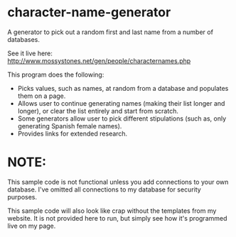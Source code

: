 # character-name-generator
A generator to pick out a random first and last name from a number of databases.

See it live here: http://www.mossystones.net/gen/people/characternames.php

This program does the following:
- Picks values, such as names, at random from a database and populates them on a page.
- Allows user to continue generating names (making their list longer and longer), or clear the list entirely and start from scratch.
- Some generators allow user to pick different stipulations (such as, only generating Spanish female names).
- Provides links for extended research.

# NOTE:

This sample code is not functional unless you add connections to your own database. I've omitted all connections to my database for security purposes.

This sample code will also look like crap without the templates from my website. It is not provided here to run, but simply see how it's programmed live on my page.
